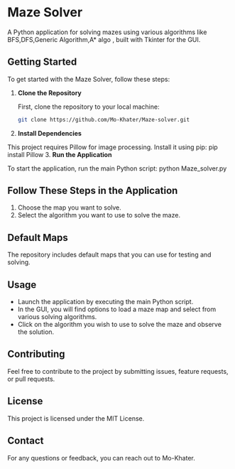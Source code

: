 # Maze Solver

A Python application for solving mazes using various algorithms like BFS,DFS,Generic Algorithm,A* algo , built with Tkinter for the GUI.

## Getting Started

To get started with the Maze Solver, follow these steps:

1. **Clone the Repository**

   First, clone the repository to your local machine:

   ```bash
   git clone https://github.com/Mo-Khater/Maze-solver.git
2. **Install Dependencies**

  This project requires Pillow for image processing. Install it using pip:
  pip install Pillow
3. **Run the Application**

  To start the application, run the main Python script:
    python Maze_solver.py

## Follow These Steps in the Application

1. Choose the map you want to solve.
2. Select the algorithm you want to use to solve the maze.

## Default Maps

The repository includes default maps that you can use for testing and solving.

## Usage

- Launch the application by executing the main Python script.
- In the GUI, you will find options to load a maze map and select from various solving algorithms.
- Click on the algorithm you wish to use to solve the maze and observe the solution.

## Contributing

Feel free to contribute to the project by submitting issues, feature requests, or pull requests.

## License

This project is licensed under the MIT License.

## Contact

For any questions or feedback, you can reach out to Mo-Khater.
